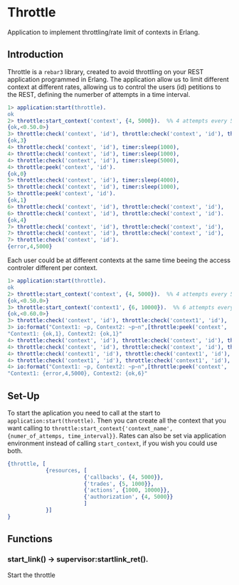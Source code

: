 # Throttle

Application to implement throttling/rate limit of contexts in Erlang.

## Introduction

Throttle is a `rebar3` library, created to avoid throttling on your REST application programmed in Erlang.
The application allow us to limit different context at different rates, allowing us to control the users (id) petitions to the REST, defining the numerber of attempts in a time interval.
```Erlang
1> application:start(throttle).
ok
2> throttle:start_context('context', {4, 5000}).  %% 4 attempts every 5 seconds
{ok,<0.50.0>}
3> throttle:check('context', 'id'), throttle:check('context', 'id'), throttle:check('context', 'id').
{ok,3}
4> throttle:check('context', 'id'), timer:sleep(1000),
4> throttle:check('context', 'id'), timer:sleep(1000),
4> throttle:check('context', 'id'), timer:sleep(5000),
4> throttle:peek('context', 'id').
{ok,0}
5> throttle:check('context', 'id'), timer:sleep(4000),
5> throttle:check('context', 'id'), timer:sleep(1000),
5> throttle:peek('context', 'id').
{ok,1}
6> throttle:check('context', 'id'), throttle:check('context', 'id'),
6> throttle:check('context', 'id'), throttle:check('context', 'id').
{ok,4}
7> throttle:check('context', 'id'), throttle:check('context', 'id'),
7> throttle:check('context', 'id'), throttle:check('context', 'id'),
7> throttle:check('context', 'id').
{error,4,5000}
```

Each user could be at different contexts at the same time beeing the access controler different per context.
```Erlang
1> application:start(throttle).
ok
2> throttle:start_context('context', {4, 5000}).  %% 4 attempts every 5 seconds
{ok,<0.50.0>}
3> throttle:start_context('context1', {6, 10000}).  %% 6 attempts every 2 seconds
{ok,<0.60.0>}
3> throttle:check('context', 'id'), throttle:check('context1', 'id'),
3> io:format("Context1: ~p, Context2: ~p~n",[throttle:peek('context', 'id'), throttle:peek('context1', 'id')]).
"Context1: {ok,1}, Context2: {ok,1}"
4> throttle:check('context', 'id'), throttle:check('context', 'id'), throttle:check('context', 'id'),
4> throttle:check('context', 'id'), throttle:check('context', 'id'), throttle:check('context', 'id'),
4> throttle:check('context1', 'id'), throttle:check('context1', 'id'), throttle:check('context1', 'id'),
4> throttle:check('context1', 'id'), throttle:check('context1', 'id'), throttle:check('context1', 'id'),
4> io:format("Context1: ~p, Context2: ~p~n",[throttle:peek('context', 'id'), throttle:peek('context1', 'id')]).
"Context1: {error,4,5000}, Context2: {ok,6}"
```

## Set-Up
To start the aplication you need to call at the start to `application:start(throttle)`.
Then you can create all the context that you want calling to `throttle:start_context{'context_name', {numer_of_attemps, time_interval}}`.
Rates can also be set via application environment instead of calling `start_context`, if you wish you could use both.
```Erlang
{throttle, [
            {resources, [
                        {'callbacks', {4, 5000}},
                        {'trades', {5, 1000}},
                        {'actions', {1000, 10000}},
                        {'authorization', {4, 5000}}
                        ]
            }]
}
```

## Functions

### start\_link() -> supervisor:startlink\_ret().
Start the throttle
